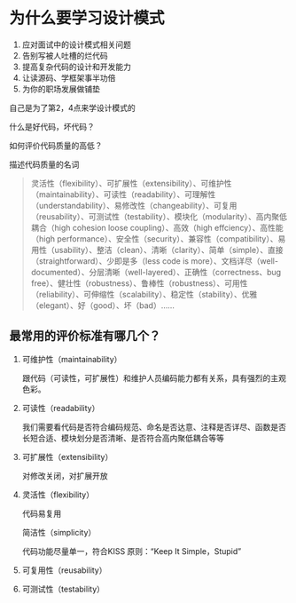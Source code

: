 # 为什么要学习设计模式

1.  应对面试中的设计模式相关问题
2.  告别写被人吐槽的烂代码
3.  提高复杂代码的设计和开发能力
4.  让读源码、学框架事半功倍
5.  为你的职场发展做铺垫

自己是为了第2，4点来学设计模式的



什么是好代码，坏代码？

如何评价代码质量的高低？

描述代码质量的名词

> 灵活性（flexibility）、可扩展性（extensibility）、可维护性（maintainability）、可读性（readability）、可理解性（understandability）、易修改性（changeability）、可复用（reusability）、可测试性（testability）、模块化（modularity）、高内聚低耦合（high cohesion loose coupling）、高效（high effciency）、高性能（high performance）、安全性（security）、兼容性（compatibility）、易用性（usability）、整洁（clean）、清晰（clarity）、简单（simple）、直接（straightforward）、少即是多（less code is more）、文档详尽（well-documented）、分层清晰（well-layered）、正确性（correctness、bug free）、健壮性（robustness）、鲁棒性（robustness）、可用性（reliability）、可伸缩性（scalability）、稳定性（stability）、优雅（elegant）、好（good）、坏（bad）……

## 最常用的评价标准有哪几个？

1. 可维护性（maintainability）

   跟代码（可读性，可扩展性）和维护人员编码能力都有关系，具有强烈的主观色彩。

2. 可读性（readability）

   我们需要看代码是否符合编码规范、命名是否达意、注释是否详尽、函数是否长短合适、模块划分是否清晰、是否符合高内聚低耦合等等

3. 可扩展性（extensibility）

   对修改关闭，对扩展开放

  4. 灵活性（flexibility）

     代码易复用

     简洁性（simplicity）

     代码功能尽量单一，符合KISS 原则：“Keep It Simple，Stupid”

5. 可复用性（reusability）

6. 可测试性（testability）